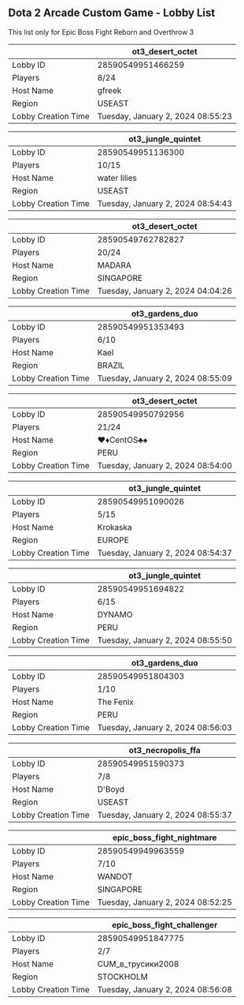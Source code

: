 ## Dota 2 Arcade Custom Game - Lobby List

This list only for Epic Boss Fight Reborn and Overthrow 3

|  | ot3_desert_octet |
| ------ | ------ |
| Lobby ID | 28590549951466259 |
| Players | 8/24 |
| Host Name | gfreek |
| Region | USEAST |
| Lobby Creation Time | Tuesday, January 2, 2024 08:55:23 |


|  | ot3_jungle_quintet |
| ------ | ------ |
| Lobby ID | 28590549951136300 |
| Players | 10/15 |
| Host Name | water lilies |
| Region | USEAST |
| Lobby Creation Time | Tuesday, January 2, 2024 08:54:43 |


|  | ot3_desert_octet |
| ------ | ------ |
| Lobby ID | 28590549762782827 |
| Players | 20/24 |
| Host Name | MADARA |
| Region | SINGAPORE |
| Lobby Creation Time | Tuesday, January 2, 2024 04:04:26 |


|  | ot3_gardens_duo |
| ------ | ------ |
| Lobby ID | 28590549951353493 |
| Players | 6/10 |
| Host Name | Kael |
| Region | BRAZIL |
| Lobby Creation Time | Tuesday, January 2, 2024 08:55:09 |


|  | ot3_desert_octet |
| ------ | ------ |
| Lobby ID | 28590549950792956 |
| Players | 21/24 |
| Host Name | ♥♦CentOS♣♠ |
| Region | PERU |
| Lobby Creation Time | Tuesday, January 2, 2024 08:54:00 |


|  | ot3_jungle_quintet |
| ------ | ------ |
| Lobby ID | 28590549951090026 |
| Players | 5/15 |
| Host Name | Krokaska |
| Region | EUROPE |
| Lobby Creation Time | Tuesday, January 2, 2024 08:54:37 |


|  | ot3_jungle_quintet |
| ------ | ------ |
| Lobby ID | 28590549951694822 |
| Players | 6/15 |
| Host Name | DYNAMO |
| Region | PERU |
| Lobby Creation Time | Tuesday, January 2, 2024 08:55:50 |


|  | ot3_gardens_duo |
| ------ | ------ |
| Lobby ID | 28590549951804303 |
| Players | 1/10 |
| Host Name | The Fenix |
| Region | PERU |
| Lobby Creation Time | Tuesday, January 2, 2024 08:56:03 |


|  | ot3_necropolis_ffa |
| ------ | ------ |
| Lobby ID | 28590549951590373 |
| Players | 7/8 |
| Host Name | D'Boyd |
| Region | USEAST |
| Lobby Creation Time | Tuesday, January 2, 2024 08:55:37 |


|  | epic_boss_fight_nightmare |
| ------ | ------ |
| Lobby ID | 28590549949963559 |
| Players | 7/10 |
| Host Name | WANDOT |
| Region | SINGAPORE |
| Lobby Creation Time | Tuesday, January 2, 2024 08:52:25 |


|  | epic_boss_fight_challenger |
| ------ | ------ |
| Lobby ID | 28590549951847775 |
| Players | 2/7 |
| Host Name | CUM_в_трусики2008 |
| Region | STOCKHOLM |
| Lobby Creation Time | Tuesday, January 2, 2024 08:56:08 |


